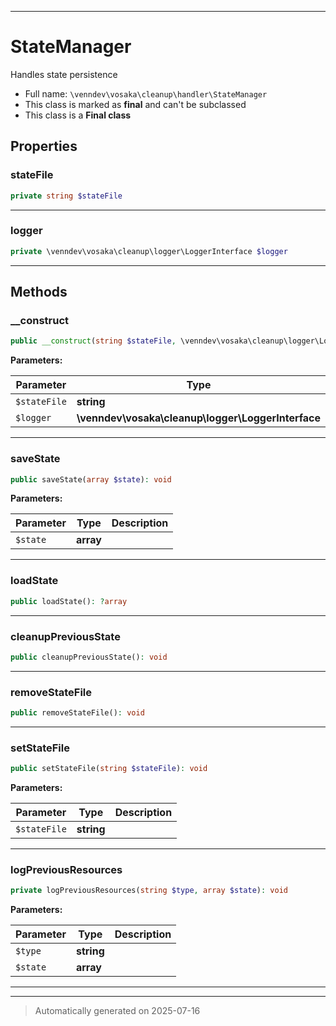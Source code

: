 ***

# StateManager

Handles state persistence



* Full name: `\venndev\vosaka\cleanup\handler\StateManager`
* This class is marked as **final** and can't be subclassed
* This class is a **Final class**



## Properties


### stateFile



```php
private string $stateFile
```






***

### logger



```php
private \venndev\vosaka\cleanup\logger\LoggerInterface $logger
```






***

## Methods


### __construct



```php
public __construct(string $stateFile, \venndev\vosaka\cleanup\logger\LoggerInterface $logger): mixed
```








**Parameters:**

| Parameter | Type | Description |
|-----------|------|-------------|
| `$stateFile` | **string** |  |
| `$logger` | **\venndev\vosaka\cleanup\logger\LoggerInterface** |  |





***

### saveState



```php
public saveState(array $state): void
```








**Parameters:**

| Parameter | Type | Description |
|-----------|------|-------------|
| `$state` | **array** |  |





***

### loadState



```php
public loadState(): ?array
```












***

### cleanupPreviousState



```php
public cleanupPreviousState(): void
```












***

### removeStateFile



```php
public removeStateFile(): void
```












***

### setStateFile



```php
public setStateFile(string $stateFile): void
```








**Parameters:**

| Parameter | Type | Description |
|-----------|------|-------------|
| `$stateFile` | **string** |  |





***

### logPreviousResources



```php
private logPreviousResources(string $type, array $state): void
```








**Parameters:**

| Parameter | Type | Description |
|-----------|------|-------------|
| `$type` | **string** |  |
| `$state` | **array** |  |





***


***
> Automatically generated on 2025-07-16
